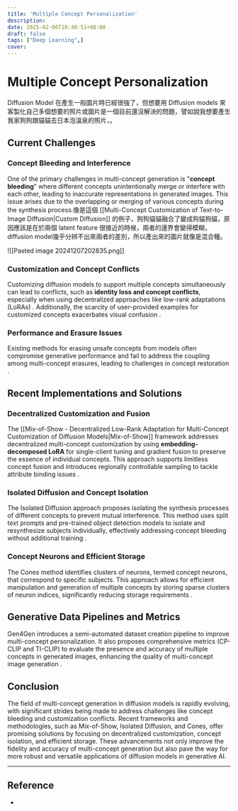 ```yaml
---
title: 'Multiple Concept Personalization'
description:
date: 2025-02-06T10:48:51+08:00
draft: false
tags: ["Deep Learning",]
cover:
---
```

# Multiple Concept Personalization

Diffusion Model 在產生一般圖片時已經很強了，但想要用 Diffusion models 來客製化自己多個想要的照片或圖片是一個目前還沒解決的問題，譬如說我想要產生我家狗狗跟貓貓去日本泡溫泉的照片，。
## Current Challenges

### Concept Bleeding and Interference

One of the primary challenges in multi-concept generation is "**concept bleeding**" where different concepts unintentionally merge or interfere with each other, leading to inaccurate representations in generated images. This issue arises due to the overlapping or merging of various concepts during the synthesis process.像是這個 [[Multi-Concept Customization of Text-to-Image Diffusion|Custom Diffusion]] 的例子，狗狗貓貓融合了變成狗貓狗貓，原因應該是在於兩個 latent feature 很接近的時候，兩者的邊界會變得模糊，diffusion model幾乎分辨不出來兩者的差別，所以產出來的圖片就像是混合種。

![[Pasted image 20241207202835.png]]


### Customization and Concept Conflicts

Customizing diffusion models to support multiple concepts simultaneously can lead to conflicts, such as **identity loss and concept conflicts**, especially when using decentralized approaches like low-rank adaptations (LoRAs) . Additionally, the scarcity of user-provided examples for customized concepts exacerbates visual confusion .

### Performance and Erasure Issues

Existing methods for erasing unsafe concepts from models often compromise generative performance and fail to address the coupling among multi-concept erasures, leading to challenges in concept restoration .

## Recent Implementations and Solutions

### Decentralized Customization and Fusion

The [[Mix-of-Show - Decentralized Low-Rank Adaptation for Multi-Concept Customization of Diffusion Models|Mix-of-Show]] framework addresses decentralized multi-concept customization by using **embedding-decomposed LoRA** for single-client tuning and gradient fusion to preserve the essence of individual concepts. This approach supports limitless concept fusion and introduces regionally controllable sampling to tackle attribute binding issues .

### Isolated Diffusion and Concept Isolation

The Isolated Diffusion approach proposes isolating the synthesis processes of different concepts to prevent mutual interference. This method uses split text prompts and pre-trained object detection models to isolate and resynthesize subjects individually, effectively addressing concept bleeding without additional training .

### Concept Neurons and Efficient Storage

The Cones method identifies clusters of neurons, termed concept neurons, that correspond to specific subjects. This approach allows for efficient manipulation and generation of multiple concepts by storing sparse clusters of neuron indices, significantly reducing storage requirements .

## Generative Data Pipelines and Metrics

Gen4Gen introduces a semi-automated dataset creation pipeline to improve multi-concept personalization. It also proposes comprehensive metrics (CP-CLIP and TI-CLIP) to evaluate the presence and accuracy of multiple concepts in generated images, enhancing the quality of multi-concept image generation .

## Conclusion

The field of multi-concept generation in diffusion models is rapidly evolving, with significant strides being made to address challenges like concept bleeding and customization conflicts. Recent frameworks and methodologies, such as Mix-of-Show, Isolated Diffusion, and Cones, offer promising solutions by focusing on decentralized customization, concept isolation, and efficient storage. These advancements not only improve the fidelity and accuracy of multi-concept generation but also pave the way for more robust and versatile applications of diffusion models in generative AI.


- - -
## Reference
-